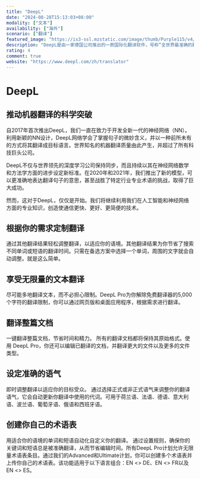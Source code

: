 ```yaml
---
title: "DeepL"
date: "2024-08-28T15:13:03+08:00"
modality: ["文本"]
availability: ["海外"]
scenario: ["翻译"]
featured_image: "https://is3-ssl.mzstatic.com/image/thumb/Purple115/v4/08/7e/02/087e0207-625a-fe74-5924-26a67914d55f/source/512x512bb.jpg"
description: "DeepL是由一家德国公司推出的一款国际化翻译软件，号称“全世界最准确的翻译”"
rating: 4
comment: true
website: "https://www.deepl.com/zh/translator"
---
```


# DeepL

## 推动机器翻译的科学突破

自2017年首次推出DeepL，我们一直在致力于开发全新一代的神经网络（NN）。利用新颖的NN设计，DeepL网络学会了掌握句子的微妙含义，并以一种前所未有的方式将其翻译成目标语言。世界知名的机器翻译质量由此产生，并超过了所有科技巨头公司。

DeepL不仅与世界领先的深度学习公司保持同步，而且持续以其在神经网络数学和方法学方面的进步设定新标准。在2020年和2021年，我们推出了新的模型，可以更准确地表达翻译句子的意思，甚至战胜了特定行业专业术语的挑战，取得了巨大成功。

然而，这对于DeepL，仅仅是开始。我们将继续利用我们在人工智能和神经网络方面的专业知识，创造使通信更快、更好、更简便的技术。

## 根据你的需求定制翻译

通过其他翻译结果轻松调整翻译，以适应你的语境。其他翻译结果为你节省了搜索不同单词或短语的翻译时间。只需在备选方案中选择一个单词，周围的文字就会自动调整。就是这么简单。

## 享受无限量的文本翻译

尽可能多地翻译文本，而不必担心限制。DeepL Pro为你解除免费翻译器的5,000个字符的翻译限制，你可以通过网页版和桌面应用程序，根据需求进行翻译。

## 翻译整篇文档

一键翻译整篇文档，节省时间和精力。 所有的翻译文档都将保持其原始格式。使用 DeepL Pro，你还可以编辑已翻译的文档，并翻译更大的文件以及更多的文件类型。

## 设定准确的语气

即时调整翻译以适应你的目标受众。 通过选择正式或非正式语气来调整你的翻译语气，它会自动更新你翻译中使用的代词。可用于荷兰语、法语、德语、意大利语、波兰语、葡萄牙语、俄语和西班牙语。

## 创建你自己的术语表

用适合你的语境的单词和短语自动化自定义你的翻译。 通过设置规则，确保你的关键词和短语总是被准确翻译，从而节省编辑时间。所有DeepL Pro计划允许无限量术语表条目。通过我们的Advanced和Ultimate计划，你可以创建多个术语表并上传你自己的术语表。该功能适用于以下语言组合：EN <> DE、EN <> FR以及EN <> ES。